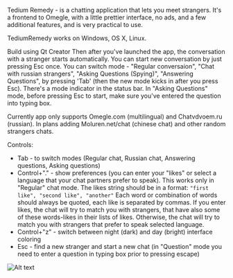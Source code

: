 Tedium Remedy - is a chatting application that lets you meet strangers.
It's a frontend to Omegle, with a little prettier interface, no ads, and a few additional features, and is very practical to use.

TediumRemedy works on Windows, OS X, Linux.

Build using Qt Creator
Then after you've launched the app, the conversation with a stranger starts automatically.
You can start new conversation by just pressing Esc once.
You can switch mode - "Regular conversaion", "Chat with russian strangers", "Asking Questions (Spying)", "Answering Questions", by pressing 'Tab' (then the new mode kicks in after you press Esc). There's a mode indicator in the status bar.
In "Asking Questions" mode, before pressing Esc to start, make sure you've entered the question into typing box.

Currently app only supports Omegle.com (multilingual) and Chatvdvoem.ru (russian). In plans adding Moluren.net/chat (chinese chat) and other random strangers chats.

Controls:
* Tab - to switch modes (Regular chat, Russian chat, Answering questions, Asking questions)
* Control+"." - show preferences (you can enter your "likes" or select a language that your chat partners prefer to speak). This works only in "Regular" chat mode. The likes string should be in a format:
 `"first like", "second like", "another"`
Each word or combination of words should always be quoted, each like is separated by commas. If you enter likes, the chat will try to match you with strangers, that have also some of these words-likes in their lists of likes. Otherwise, the chat will try to match you with strangers that prefer to speak selected language.
* Control+"z" - switch between night (dark) and day (bright) interface coloring
* Esc - find a new stranger and start a new chat (in "Question" mode you need to enter a question in typing box prior to pressing escape)

![Alt text](https://raw.github.com/TediumRemedy/TediumRemedy/master/Screenshot.png)
